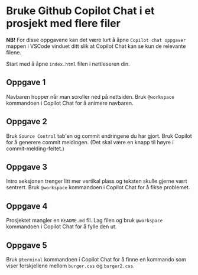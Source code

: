 # Bruke Github Copilot Chat i et prosjekt med flere filer

**NB!** For disse oppgavene kan det være lurt å åpne `Copilot chat oppgaver` mappen i VSCode vinduet ditt slik at Copilot Chat kan se kun de relevante filene.

Start med å åpne `index.html` filen i nettleseren din.

## Oppgave 1

Navbaren hopper når man scroller ned på nettsiden. Bruk `@workspace` kommandoen i Copilot Chat for å animere navbaren.

## Oppgave 2

Bruk `Source Control` tab'en og commit endringene du har gjort. Bruk Copilot for å generere commit meldingen. (Det skal være en knapp til høyre i commit-melding-feltet.)

## Oppgave 3

Intro seksjonen trenger litt mer vertikal plass og teksten skulle gjerne vært sentrert. Bruk `@workspace` kommandoen i Copilot Chat for å fikse problemet.

## Oppgave 4

Prosjektet mangler en `README.md` fil. Lag filen og bruk `@workspace` kommandoen i Copilot Chat for å fylle den ut.

## Oppgave 5

Bruk `@terminal` kommandoen i Copilot Chat for å finne en kommando som viser forskjellene mellom `burger.css` og `burger2.css`.
